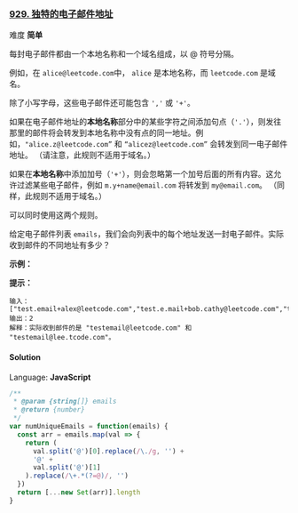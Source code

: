 ### [929\. 独特的电子邮件地址](https://leetcode-cn.com/problems/unique-email-addresses/)

难度 **简单**

每封电子邮件都由一个本地名称和一个域名组成，以 @ 符号分隔。

例如，在 `alice@leetcode.com`中， `alice` 是本地名称，而 `leetcode.com` 是域名。

除了小写字母，这些电子邮件还可能包含 `','` 或 `'+'`。

如果在电子邮件地址的**本地名称**部分中的某些字符之间添加句点（`'.'`），则发往那里的邮件将会转发到本地名称中没有点的同一地址。例如，`"alice.z@leetcode.com”` 和 `“alicez@leetcode.com”` 会转发到同一电子邮件地址。 （请注意，此规则不适用于域名。）

如果在**本地名称**中添加加号（`'+'`），则会忽略第一个加号后面的所有内容。这允许过滤某些电子邮件，例如 `m.y+name@email.com` 将转发到 `my@email.com`。 （同样，此规则不适用于域名。）

可以同时使用这两个规则。

给定电子邮件列表 `emails`，我们会向列表中的每个地址发送一封电子邮件。实际收到邮件的不同地址有多少？

**示例：**

**提示：**

```
输入：["test.email+alex@leetcode.com","test.e.mail+bob.cathy@leetcode.com","testemail+david@lee.tcode.com"]
输出：2
解释：实际收到邮件的是 "testemail@leetcode.com" 和 "testemail@lee.tcode.com"。
```

#### Solution

Language: **JavaScript**

```javascript
/**
 * @param {string[]} emails
 * @return {number}
 */
var numUniqueEmails = function(emails) {
  const arr = emails.map(val => {
    return (
      val.split('@')[0].replace(/\./g, '') +
      '@' +
      val.split('@')[1]
    ).replace(/\+.*(?=@)/, '')
  })
  return [...new Set(arr)].length
}

```